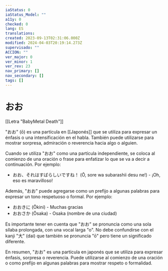```yaml
---
iaStatus: 0
iaStatus_Model: ""
a11y: 0
checked: 0
lang: ES
translations: 
created: 2023-09-13T02:31:06.000Z
modified: 2024-04-03T20:19:14.273Z
supervisado: ""
ACCION: ""
ver_major: 0
ver_minor: 1
ver_rev: 23
nav_primary: []
nav_secondary: []
tags: []
---
```

# おお

[[Letra "BabyMetal Death"]]

"おお" (ō) es una partícula en [[Japonés]] que se utiliza para expresar un énfasis o una intensificación en el habla. También puede utilizarse para mostrar sorpresa, admiración o reverencia hacia algo o alguien.

Cuando se utiliza "おお" como una partícula independiente, se coloca al comienzo de una oración o frase para enfatizar lo que se va a decir a continuación. Por ejemplo:

- おお、それはすばらしいですね！ (Ō, sore wa subarashii desu ne!) - ¡Oh, eso es maravilloso!

Además, "おお" puede agregarse como un prefijo a algunas palabras para expresar un tono respetuoso o formal. Por ejemplo:

- おおきに (Ōkini) - Muchas gracias
- おおさか (Ōsaka) - Osaka (nombre de una ciudad)

Es importante tener en cuenta que "おお" se pronuncia como una sola sílaba prolongada, con una vocal larga "o". No debe confundirse con el kanji "大" (dai) que también se pronuncia "ō" pero tiene un significado diferente.

En resumen, "おお" es una partícula en japonés que se utiliza para expresar énfasis, sorpresa o reverencia. Puede utilizarse al comienzo de una oración o como prefijo en algunas palabras para mostrar respeto o formalidad.